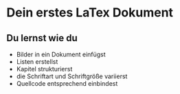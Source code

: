 # Dein erstes LaTex Dokument

## Du lernst wie du

- Bilder in ein Dokument einfügst
- Listen erstellst
- Kapitel strukturierst
- die Schriftart und Schriftgröße variierst
- Quellcode entsprechend einbindest